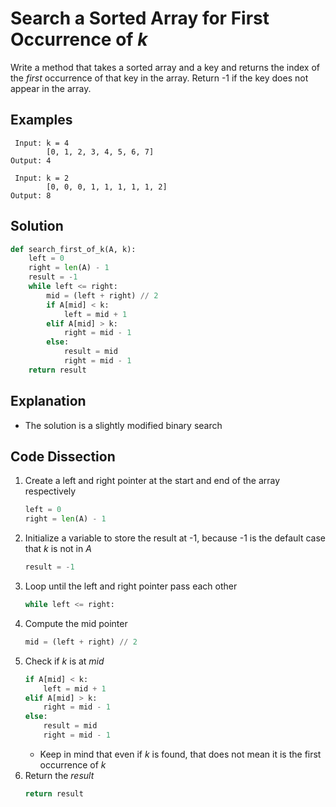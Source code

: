 # Search a Sorted Array for First Occurrence of _k_
Write a method that takes a sorted array and a key and returns the index of the _first_ occurrence of that key in the array. Return -1 if the key does not appear in the array.

## Examples
```
 Input: k = 4
        [0, 1, 2, 3, 4, 5, 6, 7]
Output: 4

 Input: k = 2
        [0, 0, 0, 1, 1, 1, 1, 1, 2]
Output: 8
```

## Solution
```python
def search_first_of_k(A, k):
    left = 0
    right = len(A) - 1
    result = -1
    while left <= right:
        mid = (left + right) // 2
        if A[mid] < k:
            left = mid + 1
        elif A[mid] > k:
            right = mid - 1
        else:
            result = mid
            right = mid - 1
    return result
```

## Explanation
* The solution is a slightly modified binary search

## Code Dissection
1. Create a left and right pointer at the start and end of the array respectively
    ```python
    left = 0
    right = len(A) - 1
    ```
2. Initialize a variable to store the result at -1, because -1 is the default case that _k_ is not in _A_
    ```python
    result = -1
    ```
3. Loop until the left and right pointer pass each other
    ```python
    while left <= right:
    ```
4. Compute the mid pointer
    ```python
    mid = (left + right) // 2
    ```
5. Check if _k_ is at _mid_
    ```python
    if A[mid] < k:
        left = mid + 1
    elif A[mid] > k:
        right = mid - 1
    else:
        result = mid
        right = mid - 1
    ```
    * Keep in mind that even if _k_ is found, that does not mean it is the first occurrence of _k_
6. Return the _result_
    ```python
    return result
    ```
